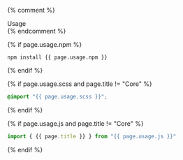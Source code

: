 <div class="type" markdown="1">

{% comment %}
<div class="flag">
  <span>Usage</span>
</div>
{% endcomment %}

{% if page.usage.npm %}
```
npm install {{ page.usage.npm }}
```
{% endif %}

{% if page.usage.scss and page.title != "Core" %}
```scss
@import "{{ page.usage.scss }}";
```
{% endif %}

{% if page.usage.js and page.title != "Core" %}
```js
import { {{ page.title }} } from "{{ page.usage.js }}"
```
{% endif %}

</div>
